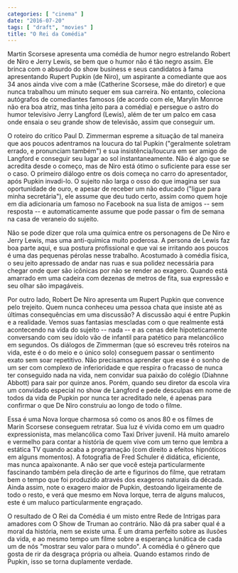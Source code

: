 ```yaml
---
categories: [ "cinema" ]
date: "2016-07-20"
tags: [ "draft", "movies" ]
title: "O Rei da Comédia"
---
```

Martin Scorsese apresenta uma comédia de humor negro estrelando
Robert de Niro e Jerry Lewis, se bem que o humor não é tão negro
assim. Ele brinca com o absurdo do show business e seus candidatos à
fama apresentando Rupert Pupkin (de Niro), um aspirante a comediante que
aos 34 anos ainda vive com a mãe (Catherine Scorsese, mãe do diretor)
e que nunca trabalhou um minuto sequer em sua carreira. No entanto,
coleciona autógrafos de comediantes famosos (de acordo com ele, Marylin
Monroe não era boa atriz, mas tinha jeito para a comédia) e persegue o
astro do humor televisivo Jerry Langford (Lewis), além de ter um palco em
casa onde ensaia o seu grande show de televisão, assim que conseguir um.

O roteiro do crítico Paul D. Zimmerman espreme a situação de tal
maneira que aos poucos adentramos na loucura do tal Pupkin ("geralmente
soletram errado, e pronunciam também") e sua insistência/loucura em ser
amigo de Langford e conseguir seu lugar ao sol instantaneamente. Não
é algo que se acredita desde o começo, mas de Niro está ótimo
o suficiente para esse ser o caso. O primeiro diálogo entre os dois
começa no carro do apresentador, após Pupkin invadi-lo. O sujeito não
larga o osso do que imagina ser sua oportunidade de ouro, e apesar de
receber um não educado ("ligue para minha secretária"), ele assume
que deu tudo certo, assim como quem hoje em dia adicionaria um famoso
no Facebook na sua lista de amigos -- sem resposta -- e automaticamente
assume que pode passar o fim de semana na casa de veraneio do sujeito.

Não se pode dizer que rola uma química entre os personagens de De Niro
e Jerry Lewis, mas uma anti-química muito poderosa. A persona de Lewis
faz boa parte aqui, e sua postura profissional e que vai se irritando
aos poucos é uma das pequenas pérolas nesse trabalho. Acostumado à
comédia física, o seu jeito apressado de andar nas ruas e sua polidez
necessária para chegar onde quer são icônicas por não se render ao
exagero. Quando está amarrado em uma cadeira com dezenas de metros de
fita, sua expressão e seu olhar são impagáveis.

Por outro lado, Robert De Niro apresenta um Rupert Pupkin que convence
pelo trejeito. Quem nunca conheceu uma pessoa chata que insiste até
as últimas consequências em uma discussão? A discussão aqui é
entre Pupkin e a realidade. Vemos suas fantasias mescladas com o que
realmente está acontecendo na vida do sujeito -- nada -- e as cenas
dele hipoteticamente conversando com seu ídolo vão de infantil para
patético para melancólico em segundos. Os diálogos de Zimmerman (que
só escreveu três roteiros na vida, este é o do meio e o único solo)
conseguem passar o sentimento exato sem soar repetitivo. Não precisamos
aprender que esse é o sonho de um ser com complexo de inferioridade
e que respira o fracasso de nunca ter conseguido nada na vida, nem
convidar sua paixão do colégio (Diahnne Abbott) para sair por quinze
anos. Porém, quando seu diretor da escola vira um convidado especial
no show de Langford e pede desculpas em nome de todos da vida de Pupkin
por nunca ter acreditado nele, é apenas para confirmar o que De Niro
construiu ao longo de todo o filme.

Essa é uma Nova Iorque charmosa só como os anos 80 e os filmes de
Marin Scorsese conseguem retratar. Sua luz é vívida como em um quadro
expressionista, mas melancólica como Taxi Driver juvenil. Há muito
amarelo e vermelho para contar a história de quem vive com um terno
que lembra a estática TV quando acaba a programação (com direito a
efeitos hipnóticos em alguns momentos). A fotografia de Fred Schuler é
didática, eficiente, mas nunca apaixonante. A não ser que você esteja
particularmente fascinando também pela direção de arte e figurinos do
filme, que retratam bem o tempo que foi produzido através dos exageros
naturais da década. Ainda assim, note o exagero maior de Pupkin,
destoando ligeiramente de todo o resto, e verá que mesmo em Nova Iorque,
terra de alguns malucos, este é um maluco particularmente engraçado.

O resultado de O Rei da Comédia é um misto entre Rede de Intrigas para
amadores com O Show de Truman ao contrário. Não dá pra saber qual é
a moral da história, nem se existe uma. É um drama perfeito sobre as
ilusões da vida, e ao mesmo tempo um filme sobre a esperança lunática
de cada um de nós "mostrar seu valor para o mundo". A comédia é o
gênero que gosta de rir da desgraça própria ou alheia. Quando estamos
rindo de Pupkin, isso se torna duplamente verdade.
